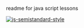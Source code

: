 readme for java script lessons 

[![js-semistandard-style](https://raw.githubusercontent.com/standard/semistandard/master/badge.svg)](https://github.com/standard/semistandard)
